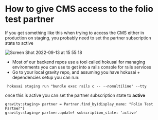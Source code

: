 # How to give CMS access to the folio test partner

If you get something like this when trying to access the CMS either in production on staging, you probably need to set the partner subscription state to active

![Screen Shot 2022-09-13 at 15 55 18](https://user-images.githubusercontent.com/36475005/189931096-c41ff31c-0763-4d2b-a2d0-2a9e93a006e3.png)


- Most of our backend repos use a tool called hokusai for managing environments you can use to get into a rails console for rails services
- Go to your local gravity repo, and assuming you have hokusai + dependencies setup you can run:
```
 hokusai staging run "bundle exec rails c -- --nomultiline" --tty  
```

once this is active you can set the partner subscription state to **active**

```
gravity:staging> partner = Partner.find_by(display_name: "Folio Test Partner")
gravity:staging> partner.update! subscription_state: 'active'
```
